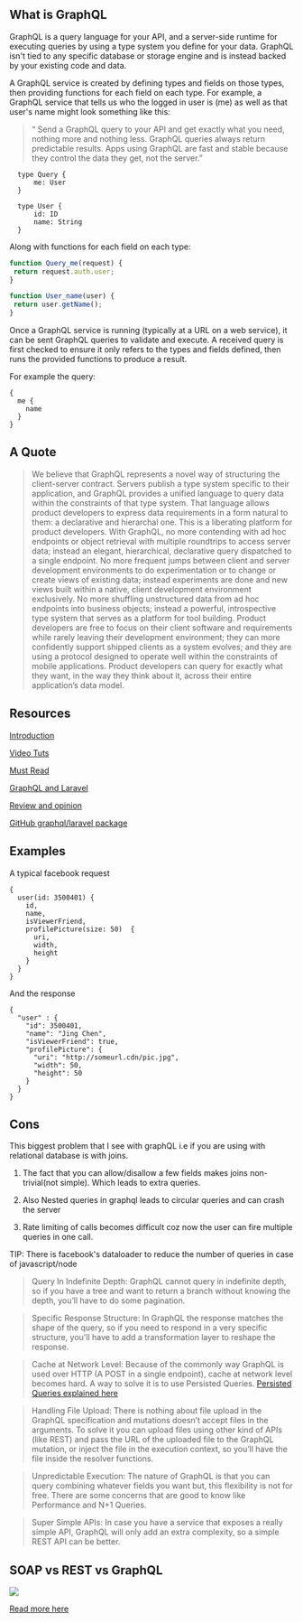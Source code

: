 ## What is GraphQL

GraphQL is a query language for your API, and a server-side runtime for executing queries by using a type system you define for your data. GraphQL isn't tied to any specific database or storage engine and is instead backed by your existing code and data.

A GraphQL service is created by defining types and fields on those types, then providing functions for each field on each type. For example, a GraphQL service that tells us who the logged in user is (me) as well as that user's name might look something like this:

>“ Send a GraphQL query to your API and get exactly what you need, nothing more and nothing less. GraphQL queries always return predictable results. Apps 
using GraphQL are fast and stable because they control the data they get, not the server.”

   
  ```
    type Query {
        me: User
    }
   
    type User {
        id: ID
        name: String
    }
  ```
  
  Along with functions for each field on each type:
  ```javascript
 function Query_me(request) {
   return request.auth.user;
 }
 
 function User_name(user) {
   return user.getName();
 }
 ```
Once a GraphQL service is running (typically at a URL on a web service), it can be sent GraphQL queries to validate and execute. A received query is first checked to ensure it only refers to the types and fields defined, then runs the provided functions to produce a result.

For example the query:

```
{
  me {
    name
  }
}
```
  
## A Quote

  >We believe that GraphQL represents a novel way of structuring the client-server contract. Servers publish a type system specific to their application, and
   GraphQL provides a unified language to query data within the constraints of that type system. That language allows product developers to express data requirements in a form natural to them: a declarative and hierarchal one.
  This is a liberating platform for product developers. With GraphQL, no more contending with ad hoc endpoints or object retrieval with multiple roundtrips 
  to access server data; instead an elegant, hierarchical, declarative query dispatched to a single endpoint. No more frequent jumps between client and server development environments to do experimentation or to change or create views of existing data; instead experiments are done and new views built within a native, client development environment exclusively. No more shuffling unstructured data from ad hoc endpoints into business objects; instead a powerful, introspective type system that serves as a platform for tool building.
  Product developers are free to focus on their client software and requirements while rarely leaving their development environment; they can more 
  confidently support shipped clients as a system evolves; and they are using a protocol designed to operate well within the constraints of mobile applications. Product developers can query for exactly what they want, in the way they think about it, across their entire application’s data model. 
  
## Resources
  
  [Introduction](https://graphql.org/learn/)
  
  [Video Tuts](https://www.howtographql.com/)
  
  [Must Read](https://reactjs.org/blog/2015/05/01/graphql-introduction.html)
  
  [GraphQL and Laravel](https://medium.com/skyshidigital/easy-build-api-using-laravel-and-graphql-67e2c5c5e150)
  
  [Review and opinion](https://codeburst.io/up-and-running-with-graphql-laravel-and-vue-js-698000248448)
  
  [GitHub graphql/laravel package](https://github.com/Folkloreatelier/laravel-graphql)
  
## Examples

A typical facebook request

```
{
  user(id: 3500401) {
    id,
    name,
    isViewerFriend,
    profilePicture(size: 50)  {
      uri,
      width,
      height
    }
  }
}
```

And the response

```
{
  "user" : {
    "id": 3500401,
    "name": "Jing Chen",
    "isViewerFriend": true,
    "profilePicture": {
      "uri": "http://someurl.cdn/pic.jpg",
      "width": 50,
      "height": 50
    }
  }
}
```

## Cons




This biggest problem that I see with graphQL i.e if you are using with relational database is with joins.

   1. The fact that you can allow/disallow a few fields makes joins non-trivial(not simple). Which leads to extra queries.

   2. Also Nested queries in graphql leads to circular queries and can crash the server

   3. Rate limiting of calls becomes difficult coz now the user can fire multiple queries in one call.

TIP: There is facebook's dataloader to reduce the number of queries in case of javascript/node

>Query In Indefinite Depth: GraphQL cannot query in indefinite depth, so if you have a tree and want to 
return a branch without knowing the depth, you’ll 
have to do some pagination.

>Specific Response Structure: In GraphQL the response matches the shape of the query, so if you need to 
respond in a very specific structure, you'll have to 
add a transformation layer to reshape the response.

>Cache at Network Level: Because of the commonly way GraphQL is used over HTTP (A POST in a single 
endpoint), cache at network level becomes hard. A way to 
solve it is to use Persisted Queries.
[Persisted Queries explained here](https://docs.scaphold.io/tutorials/persisted-queries/)

>Handling File Upload: There is nothing about file upload in the GraphQL specification and mutations 
doesn’t accept files in the arguments. To solve it you 
can upload files using other kind of APIs (like REST) and pass the URL of the uploaded file to the GraphQL 
mutation, or inject the file in the execution context, so you’ll have the file inside the resolver functions.

>Unpredictable Execution: The nature of GraphQL is that you can query combining whatever fields you want 
but, this flexibility is not for free. There are 
some concerns that are good to know like Performance and N+1 Queries.

>Super Simple APIs: In case you have a service that exposes a really simple API, GraphQL will only add an 
extra complexity, so a simple REST API can be better.

## SOAP vs REST vs GraphQL

![](https://cdn.ttgtmedia.com/rms/onlineImages/microservices-rest_vs_graphql.jpg)

[Read more here](https://www.quora.com/What-are-advantages-and-disadvantages-of-GraphQL-SOAP-and-REST)

